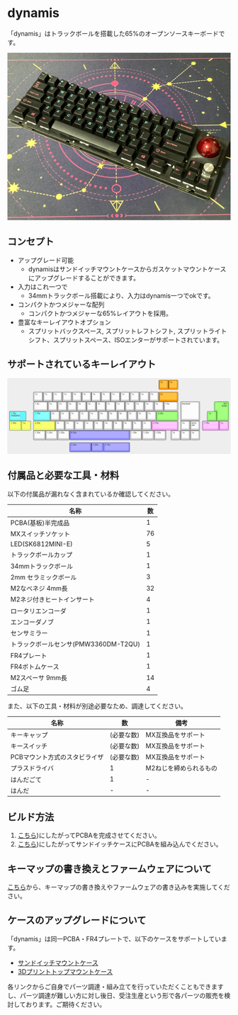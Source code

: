 # dynamis
「dynamis」はトラックボールを搭載した65%のオープンソースキーボードです。

![dynamis](https://github.com/bbrfkr/dynamis-keyboard/blob/images/images/sandwitch-dynamis.jpg?raw=true)

## コンセプト
- アップグレード可能
    - dynamisはサンドイッチマウントケースからガスケットマウントケースにアップグレードすることができます。
- 入力はこれ一つで 
    - 34mmトラックボール搭載により、入力はdynamis一つでokです。
- コンパクトかつメジャーな配列
    - コンパクトかつメジャーな65%レイアウトを採用。
- 豊富なキーレイアウトオプション
    - スプリットバックスペース, スプリットレフトシフト, スプリットライトシフト、スプリットスペース、ISOエンターがサポートされています。

## サポートされているキーレイアウト
![supported-layout](https://github.com/bbrfkr/dynamis-keyboard/blob/images/images/supported-layout.png?raw=true)

## 付属品と必要な工具・材料
以下の付属品が漏れなく含まれているか確認してください。

|名称|数|
|---|---|
|PCBA(基板)半完成品|1|
|MXスイッチソケット|76|
|LED(SK6812MINI-E)|5|
|トラックボールカップ|1|
|34mmトラックボール|1|
|2mm セラミックボール|3|
|M2なべネジ 4mm長|32|
|M2ネジ付きヒートインサート|4|
|ロータリエンコーダ|1|
|エンコーダノブ|1|
|センサミラー|1|
|トラックボールセンサ(PMW3360DM-T2QU)|1|
|FR4プレート|1|
|FR4ボトムケース|1|
|M2スペーサ 9mm長|14|
|ゴム足|4|

また、以下の工具・材料が別途必要なため、調達してください。

|名称|数|備考|
|---|---|---|
|キーキャップ|(必要な数)|MX互換品をサポート|
|キースイッチ|(必要な数)|MX互換品をサポート|
|PCBマウント方式のスタビライザ|(必要な数)|MX互換品をサポート|
|プラスドライバ|1|M2ねじを締められるもの|
|はんだごて|1|-|
|はんだ|-|-|

## ビルド方法
1. [こちら](https://github.com/bbrfkr/dynamis-keyboard/blob/main/BUILD-jp.md))にしたがってPCBAを完成させてください。
1. [こちら](https://github.com/bbrfkr/dynamis-keyboard/blob/main/case/sandwitch/BUILD-jp.md))にしたがってサンドイッチケースにPCBAを組み込んでください。

## キーマップの書き換えとファームウェアについて
[こちら](https://github.com/bbrfkr/dynamis-keyboard/blob/main/README-jp-firmware.md)から、キーマップの書き換えやファームウェアの書き込みを実施してください。

## ケースのアップグレードについて
「dynamis」は同一PCBA・FR4プレートで、以下のケースをサポートしています。

- [サンドイッチマウントケース](https://github.com/bbrfkr/dynamis-keyboard/tree/main/case/sandwitch)
- [3Dプリントトップマウントケース](https://github.com/bbrfkr/dynamis-keyboard/tree/main/case/3dp)

各リンクからご自身でパーツ調達・組み立てを行っていただくこともできますし、パーツ調達が難しい方に対し後日、受注生産という形で各パーツの販売を検討しております。ご期待ください。

